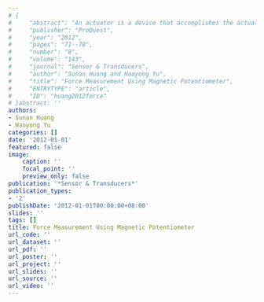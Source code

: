 ```yaml
---
# {
#     "abstract": "An actuator is a device that accomplishes the actuation, which is defined as the process of converting some form of \nenergy into mechanical force and motion. To control the actuator, it is important to use sensor technology to get positioning or \nforce information. This paper is focused on an approach to measure the force for a class of compliant actuators. The proposed \napproach uses a potentiometer and Hooke's law to calculate output force. Since the noise is found in potentiometer sensor, a \nlow-pass filter is proposed to overcome this problem. The advantage of the proposed force estimation approach is that it is based \non the cheap potentiometer, and it does not require the force sensor. Experimental test is given to verify the effectiveness of \nthe proposed approach.",
#     "publisher": "ProQuest",
#     "year": "2012",
#     "pages": "71--78",
#     "number": "8",
#     "volume": "143",
#     "journal": "Sensor & Transducers",
#     "author": "Sunan Huang and Haoyong Yu",
#     "title": "Force Measurement Using Magnetic Potentiometer",
#     "ENTRYTYPE": "article",
#     "ID": "huang2012force"
# }abstract: ''
authors:
- Sunan Huang
- Haoyong Yu
categories: []
date: '2012-01-01'
featured: false
image:
    caption: ''
    focal_point: ''
    preview_only: false
publication: '*Sensor & Transducers*'
publication_types:
- '2'
publishDate: '2012-01-01T00:00:00+08:00'
slides: ''
tags: []
title: Force Measurement Using Magnetic Potentiometer
url_code: ''
url_dataset: ''
url_pdf: ''
url_poster: ''
url_project: ''
url_slides: ''
url_source: ''
url_video: ''
---
```

